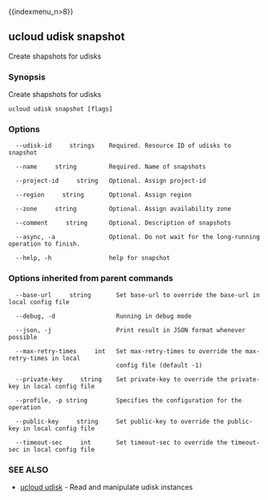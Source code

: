 {{indexmenu_n>8}}

## ucloud udisk snapshot

Create shapshots for udisks

### Synopsis

Create shapshots for udisks

```
ucloud udisk snapshot [flags]
```

### Options

```
  --udisk-id     strings    Required. Resource ID of udisks to snapshot 

  --name     string         Required. Name of snapshots 

  --project-id     string   Optional. Assign project-id 

  --region     string       Optional. Assign region 

  --zone     string         Optional. Assign availability zone 

  --comment     string      Optional. Description of snapshots 

  --async, -a               Optional. Do not wait for the long-running operation to finish. 

  --help, -h                help for snapshot 

```

### Options inherited from parent commands

```
  --base-url     string       Set base-url to override the base-url in local config file 

  --debug, -d                 Running in debug mode 

  --json, -j                  Print result in JSON format whenever possible 

  --max-retry-times     int   Set max-retry-times to override the max-retry-times in local
                              config file (default -1) 

  --private-key     string    Set private-key to override the private-key in local config file 

  --profile, -p string        Specifies the configuration for the operation 

  --public-key     string     Set public-key to override the public-key in local config file 

  --timeout-sec     int       Set timeout-sec to override the timeout-sec in local config file 

```

### SEE ALSO

* [ucloud udisk](software/cli/cmd/ucloud/udisk)	 - Read and manipulate udisk instances

